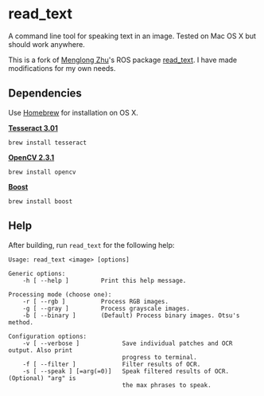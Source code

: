 read_text
=========

A command line tool for speaking text in an image. Tested on Mac OS X but should work anywhere.

This is a fork of [Menglong Zhu](http://www.seas.upenn.edu/~menglong/)'s ROS package [read_text](http://www.ros.org/wiki/read_text). I have made modifications for my own needs.

Dependencies
------------
Use [Homebrew](http://mxcl.github.com/homebrew/) for installation on OS X.

[**Tesseract 3.01**](http://code.google.com/p/tesseract-ocr/)

	brew install tesseract

[**OpenCV 2.3.1**](http://opencv.willowgarage.com/)

	brew install opencv

[**Boost**](http://www.boost.org/)

	brew install boost

Help
----
After building, run `read_text` for the following help:

	Usage: read_text <image> [options]

	Generic options:
  		-h [ --help ]         Print this help message.

	Processing mode (choose one):
  		-r [ --rgb ]          Process RGB images.
  		-g [ --gray ]         Process grayscale images.
  		-b [ --binary ]       (Default) Process binary images. Otsu's method.

	Configuration options:
  		-v [ --verbose ]          	Save individual patches and OCR output. Also print 
                            		progress to terminal.
  		-f [ --filter ]           	Filter results of OCR.
  		-s [ --speak ] [=arg(=0)] 	Speak filtered results of OCR. (Optional) "arg" is 
                            		the max phrases to speak.